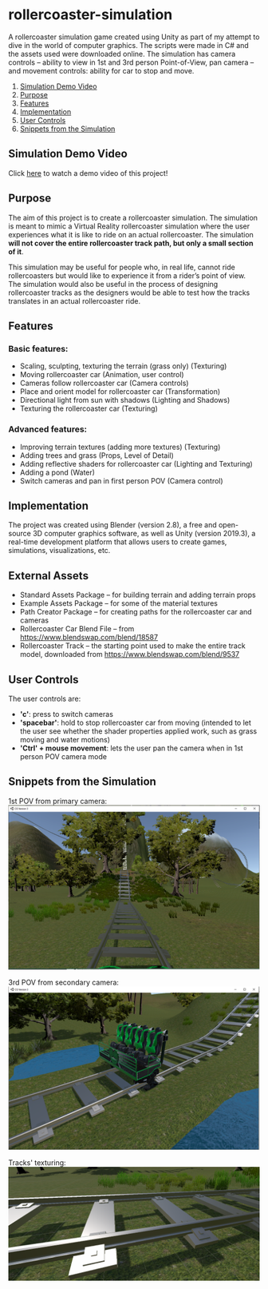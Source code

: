 # rollercoaster-simulation
A rollercoaster simulation game created using Unity as part of my attempt to dive in the world of computer graphics. The scripts were made in C# and the assets used were downloaded online. The simulation has camera controls – ability to view in 1st and 3rd person Point-of-View, pan camera – and movement controls: ability for car to stop and move.

1. [Simulation Demo Video](#simulation-demo-video)
2. [Purpose](#purpose)
3. [Features](#features)
4. [Implementation](#implementation)
5. [User Controls](#user-controls)
6. [Snippets from the Simulation](#snippets-from-the-simulation)

## Simulation Demo Video
Click [here](https://www.youtube.com/watch?v=Hsr3Y1bxYaM) to watch a demo video of this project!

## Purpose 
The aim of this project is to create a rollercoaster simulation. The simulation is meant to mimic a Virtual Reality rollercoaster simulation where the user experiences what it is like to ride on an actual rollercoaster. The simulation **will not cover the entire rollercoaster track path, but only a small section of it**.

This simulation may be useful for people who, in real life, cannot ride rollercoasters but would like to experience it from a rider’s point of view. The simulation would also be useful in the process of designing rollercoaster tracks as the designers would be able to test how the tracks translates in an actual rollercoaster ride.

## Features
### Basic features:
-	Scaling, sculpting, texturing the terrain (grass only)	(Texturing)
-	Moving rollercoaster car					                      (Animation, user control)
-	Cameras follow rollercoaster car				                (Camera controls)
-	Place and orient model for rollercoaster car		        (Transformation)
-	Directional light from sun with shadows			            (Lighting and Shadows)
-	Texturing the rollercoaster car				                  (Texturing)

### Advanced features:
-	Improving terrain textures (adding more textures)	      (Texturing)
-	Adding trees and grass					                        (Props, Level of Detail)
-	Adding reflective shaders for rollercoaster car 		    (Lighting and Texturing)
-	Adding a pond						                                (Water)
-	Switch cameras and pan in first person POV		          (Camera control)

## Implementation
The project was created using Blender (version 2.8), a free and open-source 3D computer graphics software, as well as Unity (version 2019.3), a real-time development platform that allows users to create games, simulations, visualizations, etc.

## External Assets
- Standard Assets Package – for building terrain and adding terrain props
- Example Assets Package – for some of the material textures
- Path Creator Package – for creating paths for the rollercoaster car and cameras
- Rollercoaster Car Blend File – from https://www.blendswap.com/blend/18587
- Rollercoaster Track – the starting point used to make the entire track model, downloaded from https://www.blendswap.com/blend/9537

## User Controls
The user controls are:

- **'c'**: press to switch cameras
- **'spacebar'**: hold to stop rollercoaster car from moving (intended to let the user see whether the shader properties applied work, such as grass moving and water motions)
- **'Ctrl' + mouse movement**: lets the user pan the camera when in 1st person POV camera mode

## Snippets from the Simulation

1st POV from primary camera:
![1st POV](Screenshots/Camera-1st-POV.png)

3rd POV from secondary camera:
![1st POV](Screenshots/Camera-3rd-POV.png)

Tracks' texturing:
![1st POV](Screenshots/Tracks-Texture.png)

